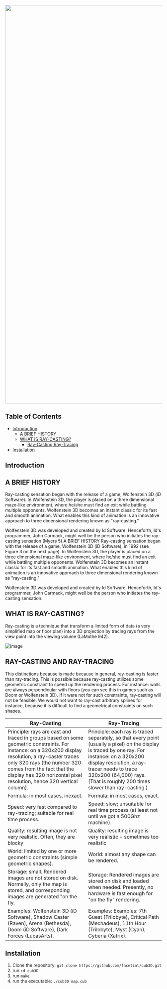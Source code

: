 <div align="center">
  
<!-- ![image](https://github.com/user-attachments/assets/d6de7959-5f74-43c7-bde1-e8de25f6fbef) -->

<img width="1280" alt="Ekran Resmi 2024-09-19 ÖS 4 14 33" src="https://github.com/user-attachments/assets/6e1571d4-a4d0-4451-80a6-830c3593cab1">

</div>

## Table of Contents
- [Introduction](#introduction)
  - [A BRIEF HISTORY](#a-brief-history)
  - [WHAT IS RAY-CASTING?](#what-is-ray-casting?)
    - [Ray-Casting Ray-Tracing](#Ray-Casting-Ray-Tracing)
- [Installation](#installation)

## Introduction

## A BRIEF HISTORY
Ray-casting sensation began with the release of a game, Wolfenstein 3D (iD Software). In Wolfenstein 3D, the player is placed on a three dimensional maze-like environment, where he/she must find an exit while battling multiple opponents. Wolfenstein 3D becomes an instant classic for its fast and smooth animation. What enables this kind of animation is an innovative approach to three dimensional rendering known as "ray-casting."

Wolfenstein 3D was developed and created by Id Software. Henceforth, Id's programmer, John Carmack, might well be the person who initiates the ray-casting sensation (Myers 5).A BRIEF HISTORY
Ray-casting sensation began with the release of a game, Wolfenstein 3D (iD Software), in 1992 (see Figure 3 on the next page). In Wolfenstein 3D, the player is placed on a three dimensional maze-like environment, where he/she must find an exit while battling multiple opponents. Wolfenstein 3D becomes an instant classic for its fast and smooth animation. What enables this kind of animation is an innovative approach to three dimensional rendering known as "ray-casting."

Wolfenstein 3D was developed and created by Id Software. Henceforth, Id's programmer, John Carmack, might well be the person who initiates the ray-casting sensation.

## WHAT IS RAY-CASTING?

Ray-casting is a technique that transform a limited form of data (a very simplified map or floor plan) into a 3D projection by tracing rays from the view point into the viewing volume (LaMothe 942).
  
![image](https://github.com/user-attachments/assets/583baac1-c343-472b-8dd3-08b95e8391f6)


## RAY-CASTING AND RAY-TRACING

This distinctions because is made because in general, ray-casting is faster than ray-tracing. This is possible because ray-casting utilizes some geometric constraint to speed up the rendering process. For instance: walls are always perpendicular with floors (you can see this in games such as Doom or Wolfenstein 3D). If it were not for such constraints, ray-casting will not be feasible. We would not want to ray-cast arbitrary splines for instance, because it is difficult to find a geometrical constraints on such shapes.

| Ray-Casting | Ray-Tracing |
|---|---|
|Principle: rays are cast and traced in groups based on some geometric constraints. For instance: on a 320x200 display resolution, a ray-caster traces only 320 rays (the number 320 comes from the fact that the display has 320 horizontal pixel resolution, hence 320 vertical column).|Principle: each ray is traced separately, so that every point (usually a pixel) on the display is traced by one ray. For instance: on a 320x200 display resolution, a ray-tracer needs to trace 320x200 (64,000) rays. (That is roughly 200 times slower than ray-casting.) |
|Formula: in most cases, inexact.| 	Formula: in most cases, exact.|
|Speed: very fast compared to ray-tracing; suitable for real time process. | Speed: slow; unsuitable for real time process (at least not until we got a 500Ghz machine).|
|Quality: resulting image is not very realistic. Often, they are blocky| Quality: resulting image is very realistic - sometimes too realistic |
|World: limited by one or more geometric constraints (simple geometric shapes).|  World: almost any shape can be rendered.|
|Storage: small. Rendered images are not stored on disk. Normally, only the map is stored, and corresponding images are generated "on the fly.| Storage: Rendered images are stored on disk and loaded when needed. Presently, no hardware is fast enough for "on the fly" rendering.|
|Examples: Wolfenstein 3D (iD Software), Shadow Caster (Raven), Arena (Bethesda), Doom (iD Software), Dark Forces (LucasArts).|Examples: Examples: 7th Guest (Trilobyte), Critical Path (Mechadeus), 11th Hour (Trilobyte), Myst (Cyan), Cyberia (Xatrix).|






## Installation

1. Clone the repository: `git clone https://github.com/facetint/cub3D.git`
2. run `cd cub3D`
3. run `make`
4. run the executable: `./cub3D map.cub`

